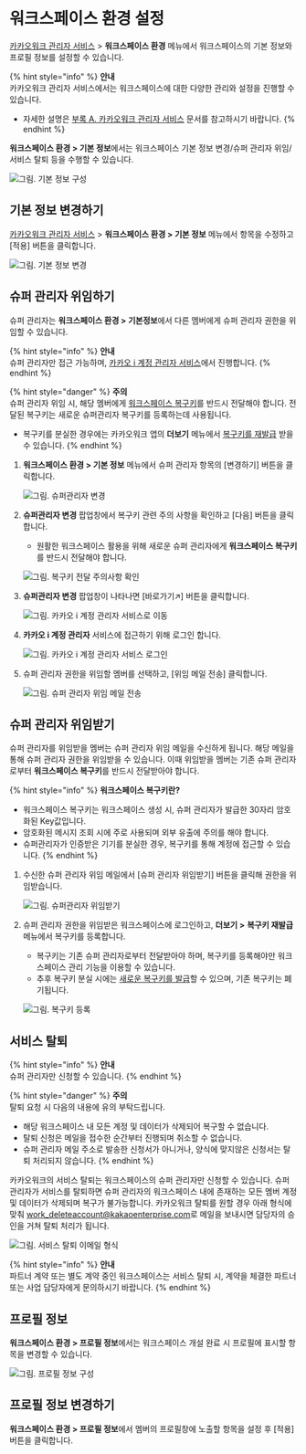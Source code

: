 # 워크스페이스 환경 설정

[카카오워크 관리자 서비스](https://admin.kakaowork.com/) > **워크스페이스 환경** 메뉴에서 워크스페이스의 기본 정보와 프로필 정보를 설정할 수 있습니다.

{% hint style="info" %}
**안내**\
카카오워크 관리자 서비스에서는 워크스페이스에 대한 다양한 관리와 설정을 진행할 수 있습니다.

* 자세한 설명은 [부록 A. 카카오워크 관리자 서비스](../../../guide/admin/workspace/broken-reference/) 문서를 참고하시기 바랍니다.
{% endhint %}

**워크스페이스 환경 > 기본 정보**에서는 워크스페이스 기본 정보 변경/슈퍼 관리자 위임/서비스 탈퇴 등을 수행할 수 있습니다.

![그림. 기본 정보 구성](https://t1.kakaocdn.net/service\_kep\_docpublish/Figma/\[%EA%B4%80%EB%A6%AC%EC%9E%90%20%EA%B0%80%EC%9D%B4%EB%93%9C]%20Kakao%20Work/%EA%B8%B0%EB%B3%B8%20%EC%A0%95%EB%B3%B4%20%EA%B5%AC%EC%84%B1.png)

## 기본 정보 변경하기

[카카오워크 관리자 서비스](https://admin.kakaowork.com/) > **워크스페이스 환경 > 기본 정보** 메뉴에서 항목을 수정하고 \[적용] 버튼을 클릭합니다.

![그림. 기본 정보 변경](https://t1.kakaocdn.net/service\_kep\_docpublish/Figma/\[%EA%B4%80%EB%A6%AC%EC%9E%90%20%EA%B0%80%EC%9D%B4%EB%93%9C]%20Kakao%20Work/%EA%B8%B0%EB%B3%B8%20%EC%A0%95%EB%B3%B4%20%EB%B3%80%EA%B2%BD.png)

## 슈퍼 관리자 위임하기

슈퍼 관리자는 **워크스페이스 환경 > 기본정보**에서 다른 멤버에게 슈퍼 관리자 권한을 위임할 수 있습니다.

{% hint style="info" %}
**안내**\
슈퍼 관리자만 접근 가능하며, [카카오 i 계정 관리자 서비스](https://account.kakaoi.ai/)에서 진행합니다.
{% endhint %}

{% hint style="danger" %}
**주의**\
슈퍼 관리자 위임 시, 해당 멤버에게 [워크스페이스 복구키](https://www.notion.so/e5131a94d96a41c99868f6b9f4530c4c)를 반드시 전달해야 합니다. 전달된 복구키는 새로운 슈퍼관리자 복구키를 등록하는데 사용됩니다.

* 복구키를 분실한 경우에는 카카오워크 앱의 **더보기** 메뉴에서 [복구키를 재발급](https://www.notion.so/3682c3bd61314b4090e104eecec2070a) 받을 수 있습니다.
{% endhint %}

1.  **워크스페이스 환경 > 기본 정보** 메뉴에서 슈퍼 관리자 항목의 \[변경하기] 버튼을 클릭합니다.

    ![그림. 슈퍼관리자 변경](https://s3-us-west-2.amazonaws.com/secure.notion-static.com/db65b463-d027-4ecf-b6a8-25ae0e9af703/%EC%9B%8C%ED%81%AC%EC%8A%A4%ED%8E%98%EC%9D%B4%EC%8A%A4\_%ED%99%98%EA%B2%BD\_\_\_%EA%B8%B0%EB%B3%B8\_%EC%A0%95%EB%B3%B4\_\(2\).png)
2.  **슈퍼관리자 변경** 팝업창에서 복구키 관련 주의 사항을 확인하고 \[다음] 버튼을 클릭합니다.

    * 원활한 워크스페이스 활용을 위해 새로운 슈퍼 관리자에게 **워크스페이스 복구키**를 반드시 전달해야 합니다.

    ![그림. 복구키 전달 주의사항 확인](https://t1.kakaocdn.net/service\_kep\_docpublish/Figma/\[%EA%B4%80%EB%A6%AC%EC%9E%90%20%EA%B0%80%EC%9D%B4%EB%93%9C]%20Kakao%20Work/%EB%B3%B5%EA%B5%AC%ED%82%A4%20%EC%A0%84%EB%8B%AC%20%EC%A3%BC%EC%9D%98%EC%82%AC%ED%95%AD%20%ED%99%95%EC%9D%B8.png)
3.  **슈퍼관리자 변경** 팝업창이 나타나면 \[바로가기↗︎] 버튼을 클릭합니다.

    ![그림. 카카오 i 계정 관리자 서비스로 이동](https://t1.kakaocdn.net/service\_kep\_docpublish/Figma/\[%EA%B4%80%EB%A6%AC%EC%9E%90%20%EA%B0%80%EC%9D%B4%EB%93%9C]%20Kakao%20Work/%EC%B9%B4%EC%B9%B4%EC%98%A4i%EA%B3%84%EC%A0%95%20%EA%B4%80%EB%A6%AC%EC%9E%90%20%EC%84%9C%EB%B9%84%EC%8A%A4%EB%A1%9C%20%EC%9D%B4%EB%8F%99.png)
4.  **카카오 i 계정 관리자** 서비스에 접근하기 위해 로그인 합니다.

    ![그림. 카카오 i 계정 관리자 서비스 로그인](https://t1.kakaocdn.net/service\_kep\_docpublish/Figma/\[%EA%B4%80%EB%A6%AC%EC%9E%90%20%EA%B0%80%EC%9D%B4%EB%93%9C]%20Kakao%20Work/%EC%B9%B4%EC%B9%B4%EC%98%A4i%EA%B3%84%EC%A0%95%20%EA%B4%80%EB%A6%AC%EC%9E%90%20%EC%84%9C%EB%B9%84%EC%8A%A4%20%EB%A1%9C%EA%B7%B8%EC%9D%B8.png)
5.  슈퍼 관리자 권한을 위임할 멤버를 선택하고, \[위임 메일 전송] 클릭합니다.

    ![그림. 슈퍼 관리자 위임 메일 전송](https://t1.kakaocdn.net/service\_kep\_docpublish/Figma/\[%EA%B4%80%EB%A6%AC%EC%9E%90%20%EA%B0%80%EC%9D%B4%EB%93%9C]%20Kakao%20Work/%EC%8A%88%ED%8D%BC%20%EA%B4%80%EB%A6%AC%EC%9E%90%20%EC%9C%84%EC%9E%84%20%EB%A9%94%EC%9D%BC%20%EC%A0%84%EC%86%A1.png)

## 슈퍼 관리자 위임받기

슈퍼 관리자를 위임받을 멤버는 슈퍼 관리자 위임 메일을 수신하게 됩니다. 해당 메일을 통해 슈퍼 관리자 권한을 위임받을 수 있습니다. 이때 위임받을 멤버는 기존 슈퍼 관리자로부터 **워크스페이스 복구키**를 반드시 전달받아야 합니다.

{% hint style="info" %}
**워크스페이스 복구키란?**

* 워크스페이스 복구키는 워크스페이스 생성 시, 슈퍼 관리자가 발급한 30자리 암호화된 Key값입니다.
* 암호화된 메시지 조회 시에 주로 사용되며 외부 유출에 주의를 해야 합니다.
* 슈퍼관리자가 인증받은 기기를 분실한 경우, 복구키를 통해 계정에 접근할 수 있습니다.
{% endhint %}

1.  수신한 슈퍼 관리자 위임 메일에서 \[슈퍼 관리자 위임받기] 버튼을 클릭해 권한을 위임받습니다.

    ![그림. 슈퍼관리자 위임받기](https://t1.kakaocdn.net/service\_kep\_docpublish/Figma/\[%EA%B4%80%EB%A6%AC%EC%9E%90%20%EA%B0%80%EC%9D%B4%EB%93%9C]%20Kakao%20Work/%EC%8A%88%ED%8D%BC%EA%B4%80%EB%A6%AC%EC%9E%90%20%EC%9C%84%EC%9E%84%EB%B0%9B%EA%B8%B0.png)
2.  슈퍼 관리자 권한을 위임받은 워크스페이스에 로그인하고, **더보기 >** **복구키 재발급** 메뉴에서 복구키를 등록합니다.

    * 복구키는 기존 슈퍼 관리자로부터 전달받아야 하며, 복구키를 등록해야만 워크스페이스 관리 기능을 이용할 수 있습니다.
    * 추후 복구키 분실 시에는 [새로운 복구키를 발급](https://www.notion.so/3682c3bd61314b4090e104eecec2070a)할 수 있으며, 기존 복구키는 폐기됩니다.

    ![그림. 복구키 등록](https://t1.kakaocdn.net/service\_kep\_docpublish/Figma/\[%EA%B4%80%EB%A6%AC%EC%9E%90%20%EA%B0%80%EC%9D%B4%EB%93%9C]%20Kakao%20Work/%EB%B3%B5%EA%B5%AC%ED%82%A4%20%EB%93%B1%EB%A1%9D.png)

## 서비스 탈퇴

{% hint style="info" %}
**안내**\
슈퍼 관리자만 신청할 수 있습니다.
{% endhint %}

{% hint style="danger" %}
**주의**\
탈퇴 요청 시 다음의 내용에 유의 부탁드립니다.

* 해당 워크스페이스 내 모든 계정 및 데이터가 삭제되어 복구할 수 없습니다.
* 탈퇴 신청은 메일을 접수한 순간부터 진행되며 취소할 수 없습니다.
* 슈퍼 관리자 메일 주소로 발송한 신청서가 아니거나, 양식에 맞지않은 신청서는 탈퇴 처리되지 않습니다.
{% endhint %}

카카오워크의 서비스 탈퇴는 워크스페이스의 슈퍼 관리자만 신청할 수 있습니다. 슈퍼 관리자가 서비스를 탈퇴하면 슈퍼 관리자의 워크스페이스 내에 존재하는 모든 멤버 계정 및 데이터가 삭제되며 복구가 불가능합니다. 카카오워크 탈퇴를 원할 경우 아래 형식에 맞춰 [work\_deleteaccount@kakaoenterprise.com](mailto:work\_deleteaccount@kakaoenterprise.com)로 메일을 보내시면 담당자의 승인을 거쳐 탈퇴 처리가 됩니다.

![그림. 서비스 탈퇴 이메일 형식](https://t1.kakaocdn.net/service\_kep\_docpublish/Figma/\[%EA%B4%80%EB%A6%AC%EC%9E%90%20%EA%B0%80%EC%9D%B4%EB%93%9C]%20Kakao%20Work/%EC%84%9C%EB%B9%84%EC%8A%A4%20%ED%83%88%ED%87%B4%20%EC%9D%B4%EB%A9%94%EC%9D%BC%20%ED%98%95%EC%8B%9D.png)

{% hint style="info" %}
**안내**\
파트너 계약 또는 별도 계약 중인 워크스페이스는 서비스 탈퇴 시, 계약을 체결한 파트너 또는 사업 담당자에게 문의하시기 바랍니다.
{% endhint %}

## 프로필 정보

**워크스페이스 환경 > 프로필 정보**에서는 워크스페이스 개설 완료 시 프로필에 표시할 항목을 변경할 수 있습니다.

![그림. 프로필 정보 구성](https://t1.kakaocdn.net/service\_kep\_docpublish/Figma/\[%EA%B4%80%EB%A6%AC%EC%9E%90%20%EA%B0%80%EC%9D%B4%EB%93%9C]%20Kakao%20Work/%ED%94%84%EB%A1%9C%ED%95%84%20%EC%A0%95%EB%B3%B4%20%EA%B5%AC%EC%84%B1.png)

## 프로필 정보 변경하기

**워크스페이스 환경 > 프로필 정보**에서 멤버의 프로필창에 노출할 항목을 설정 후 \[적용] 버튼을 클릭합니다.
